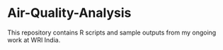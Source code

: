 # Air-Quality-Analysis
This repository contains R scripts and sample outputs from my ongoing work at WRI India.
